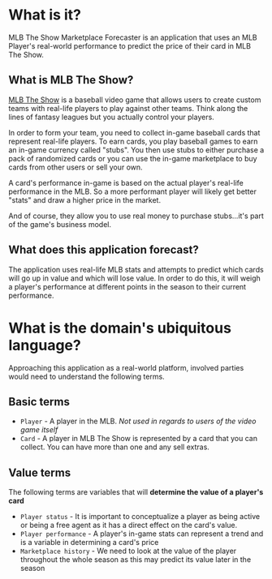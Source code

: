 # What is it?
MLB The Show Marketplace Forecaster is an application that uses an MLB Player's real-world performance to predict the price of their card in MLB The Show.

## What is MLB The Show?
[MLB The Show](https://en.wikipedia.org/wiki/MLB:_The_Show) is a baseball video game that allows users to create custom teams with real-life players to play against other teams. Think along the lines of fantasy leagues but you actually control your players.

In order to form your team, you need to collect in-game baseball cards that represent real-life players. To earn cards, you play baseball games to earn an in-game currency called "stubs". You then use stubs to either purchase a pack of randomized cards or you can use the in-game marketplace to buy cards from other users or sell your own.

A card's performance in-game is based on the actual player's real-life performance in the MLB. So a more performant player will likely get better "stats" and draw a higher price in the market.

And of course, they allow you to use real money to purchase stubs...it's part of the game's business model.

## What does this application forecast?
The application uses real-life MLB stats and attempts to predict which cards will go up in value and which will lose value. In order to do this, it will weigh a player's performance at different points in the season to their current performance.

# What is the domain's ubiquitous language?
Approaching this application as a real-world platform, involved parties would need to understand the following terms.

## Basic terms
- `Player` - A player in the MLB. *Not used in regards to users of the video game itself*
- `Card` - A player in MLB The Show is represented by a card that you can collect. You can have more than one and any sell extras.

## Value terms
The following terms are variables that will **determine the value of a player's card**
 - `Player status` - It is important to conceptualize a player as being active or being a free agent as it has a direct effect on the card's value.
 - `Player performance` - A player's in-game stats can represent a trend and is a variable in determining a card's price
 - `Marketplace history` - We need to look at the value of the player throughout the whole season as this may predict its value later in the season
